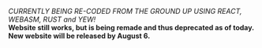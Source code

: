 *CURRENTLY BEING RE-CODED FROM THE GROUND UP USING REACT, WEBASM, RUST and YEW!* <br>
<b>Website still works, but is being remade and thus deprecated as of today. New website will be released by August 6.</b>

